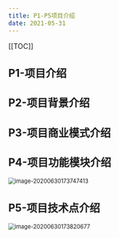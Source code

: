 ```yaml
---
title: P1-P5项目介绍
date: 2021-05-31
---
```


[[TOC]]


## P1-项目介绍

## P2-项目背景介绍

## P3-项目商业模式介绍

## P4-项目功能模块介绍

<img src="https://gitee.com//nopromise/pic/raw/master/typora/20200630173747.png" alt="image-20200630173747413" style="zoom:80%;" />


## P5-项目技术点介绍

<img src="https://gitee.com//nopromise/pic/raw/master/typora/20200630173820.png" alt="image-20200630173820677" style="zoom:80%;" />